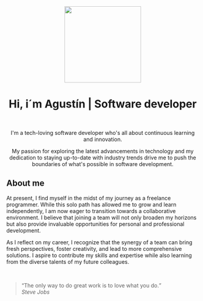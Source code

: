 <div id="header" align="center">
  <img src="https://media.giphy.com/media/tXLpxypfSXvUc/giphy.gif" width="200px"/>
  <h1 align="center">Hi, i´m Agustín | Software developer</h1> <br>
  <p align="center">I'm a tech-loving software developer who's all about continuous learning and innovation.</p>
  <p>My passion for exploring the latest advancements in technology and my dedication to staying up-to-date with industry trends drive me to push the boundaries of what's possible in software development.</p>
</div>

<div id="footer" align="left">
  <h2>About me</h2>
  <p>At present, I find myself in the midst of my journey as a freelance programmer. While this solo path has allowed me to grow and learn independently, I am now eager to transition towards a collaborative environment. I believe that joining a team will not only broaden my horizons but also provide invaluable opportunities for personal and professional development.</p>
<p>As I reflect on my career, I recognize that the synergy of a team can bring fresh perspectives, foster creativity, and lead to more comprehensive solutions. I aspire to contribute my skills and expertise while also learning from the diverse talents of my future colleagues.</p> <br>
  
<blockquote>
  <q>The only way to do great work is to love what you do.</q>
  <footer>
    <cite>Steve Jobs</cite>
  </footer>
</blockquote>
</div>
